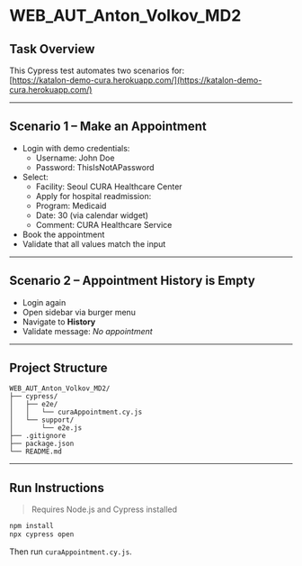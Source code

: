 # WEB_AUT_Anton_Volkov_MD2

## Task Overview

This Cypress test automates two scenarios for:  
[https://katalon-demo-cura.herokuapp.com/](https://katalon-demo-cura.herokuapp.com/)

---

## Scenario 1 – Make an Appointment

- Login with demo credentials:
  - Username: John Doe
  - Password: ThisIsNotAPassword
- Select:
  - Facility: Seoul CURA Healthcare Center
  - Apply for hospital readmission: 
  - Program: Medicaid
  - Date: 30 (via calendar widget)
  - Comment: CURA Healthcare Service
- Book the appointment
- Validate that all values match the input

---

## Scenario 2 – Appointment History is Empty

- Login again
- Open sidebar via burger menu
- Navigate to **History**
- Validate message: *No appointment*

---

## Project Structure

```
WEB_AUT_Anton_Volkov_MD2/
├── cypress/
│   ├── e2e/
│   │   └── curaAppointment.cy.js
│   └── support/
│       └── e2e.js
├── .gitignore
├── package.json
└── README.md
```

---

## Run Instructions

> Requires Node.js and Cypress installed

```bash
npm install
npx cypress open
```

Then run `curaAppointment.cy.js`.

